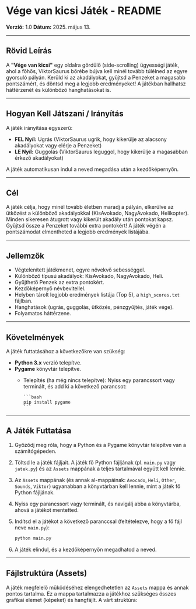 # Vége van kicsi Játék - README

**Verzió:** 1.0
**Dátum:** 2025. május 13.

---

## Rövid Leírás

A **"Vége van kicsi"** egy oldalra gördülő (side-scrolling) ügyességi játék, ahol a főhős, ViktorSaurus bőrébe bújva kell minél tovább túlélned az egyre gyorsuló pályán. Kerüld ki az akadályokat, gyűjtsd a Penzeket a magasabb pontszámért, és döntsd meg a legjobb eredményeket! A játékban hallhatsz háttérzenét és különböző hanghatásokat is.

---

## Hogyan Kell Játszani / Irányítás

A játék irányítása egyszerű:

* **FEL Nyíl:** Ugrás (ViktorSaurus ugrik, hogy kikerülje az alacsony akadályokat vagy elérje a Penzeket)
* **LE Nyíl:** Guggolás (ViktorSaurus leguggol, hogy kikerülje a magasabban érkező akadályokat)

A játék automatikusan indul a neved megadása után a kezdőképernyőn.

---

## Cél

A játék célja, hogy minél tovább életben maradj a pályán, elkerülve az ütközést a különböző akadályokkal (KisAvokado, NagyAvokado, Helikopter). Minden sikeresen átugrott vagy kikerült akadály után pontokat kapsz. Gyűjtsd össze a Penzeket további extra pontokért! A játék végén a pontszámodat elmentheted a legjobb eredmények listájába.

---

## Jellemzők

* Végtelenített játékmenet, egyre növekvő sebességgel.
* Különböző típusú akadályok: KisAvokado, NagyAvokado, Heli.
* Gyűjthető Penzek az extra pontokért.
* Kezdőképernyő névbevitellel.
* Helyben tárolt legjobb eredmények listája (Top 5), a `high_scores.txt` fájlban.
* Hanghatások (ugrás, guggolás, ütközés, pénzgyűjtés, játék vége).
* Folyamatos háttérzene.

---

## Követelmények

A játék futtatásához a következőkre van szükség:

* **Python 3.x** verzió telepítve.
* **Pygame** könyvtár telepítve.
  * Telepítés (ha még nincs telepítve): Nyiss egy parancssort vagy terminált, és add ki a következő parancsot:

        ```bash
        pip install pygame
        ```

---

## A Játék Futtatása

1. Győződj meg róla, hogy a Python és a Pygame könyvtár telepítve van a számítógépeden.
2. Töltsd le a játék fájljait. A játék fő Python fájljának (pl. `main.py` vagy `jatek.py`) és az `Assets` mappának a teljes tartalmával együtt kell lennie.
3. Az `Assets` mappának (és annak al-mappáinak: `Avocado`, `Heli`, `Other`, `Sounds`, `Viktor`) ugyanabban a könyvtárban kell lennie, mint a játék fő Python fájljának.
4. Nyiss egy parancssort vagy terminált, és navigálj abba a könyvtárba, ahová a játékot mentetted.
5. Indítsd el a játékot a következő paranccsal (feltételezve, hogy a fő fájl neve `main.py`):

    ```bash
    python main.py
    ```

6. A játék elindul, és a kezdőképernyőn megadhatod a neved.

---

## Fájlstruktúra (Assets)

A játék megfelelő működéséhez elengedhetetlen az `Assets` mappa és annak pontos tartalma. Ez a mappa tartalmazza a játékhoz szükséges összes grafikai elemet (képeket) és hangfájlt. A várt struktúra:
